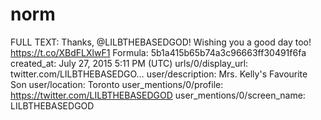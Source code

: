 # norm

FULL TEXT: Thanks, @LILBTHEBASEDGOD! Wishing you a good day too! https://t.co/XBdFLXlwF1
Formula: 5b1a415b65b74a3c96663ff30491f6fa
created_at: July 27, 2015 5:11 PM (UTC)
urls/0/display_url: twitter.com/LILBTHEBASEDGO…
user/description: Mrs. Kelly's Favourite Son
user/location: Toronto
user_mentions/0/profile: https://twitter.com/LILBTHEBASEDGOD
user_mentions/0/screen_name: LILBTHEBASEDGOD